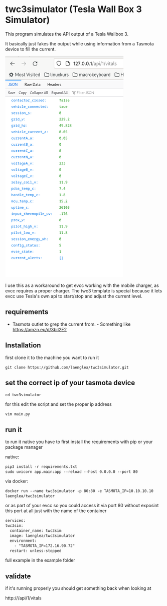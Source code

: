 # twc3simulator (Tesla Wall Box 3 Simulator)

This program simulates the API output of a Tesla Wallbox 3.

It basically just fakes the output while using information from a Tasmota device to fill the current.

![](media/api.png)

I use this as a workaround to get evcc working with the mobile charger, as evcc requires a proper charger. The twc3 template is special because it lets evcc use Tesla's own api to start/stop and adjust the current level. 


## requirements

- Tasmota outlet to grep the current from. - Something like https://amzn.eu/d/3biI2E2

## Installation

first clone it to the machine you want to run it

    git clone https://github.com/laenglea/twc3simulator.git


## set the correct ip of your tasmota device

    cd twc3simulator
    
for this edit the script and set the proper ip address

    vim main.py
    
## run it

to run it native you have to first install the requirements with pip or your package manager

native:

    pip3 install -r requirements.txt
    sudo uvicorn app.main:app --reload --host 0.0.0.0 --port 80

via docker:

    docker run --name twc3simulator -p 80:80 -e TASMOTA_IP=10.10.10.10 laenglea/twc3simulator
    
or as part of your evcc so you could access it via port 80 without exposint this port at all just with the name of the container 

    services:
    twc3sim:
      container_name: twc3sim
      image: laenglea/twc3simulator
      environment:
        - "TASMOTA_IP=172.16.90.72"
      restart: unless-stopped
      
full example in the example folder

## validate

if it's running properly you should get something back when looking at

http://<ip>/api/1/vitals
